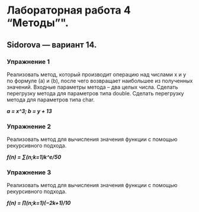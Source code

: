 # Лабораторная работа 4 “Методы”".
## Sidorova —  вариант 14.
### Упражнение 1
Реализовать метод, который производит операцию над числами x и y по формуле (a) и (b), после
чего возвращает наибольшее из полученных значений. Входные параметры метода – два целых
числа. Сделать перегрузку метода для параметров типа double. Сделать перегрузку метода для
параметров типа char.

***a = x^3; b = y + 13***

### Упражнение 2
Реализовать метод для вычисления значения функции с помощью рекурсивного подхода.

***f(n) = ∑(n;k=1)k^e/50***


### Упражнение 3
Реализовать метод для вычисления значения функции с помощью рекурсивного подхода.

***f(n) = ∏(n;k=1)(−2k+1)/10***